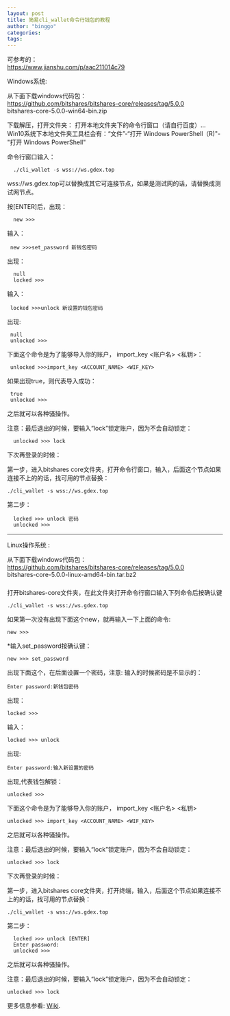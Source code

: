 ```yaml
---
layout: post
title: 简易cli_wallet命令行钱包的教程
author: "binggo"
categories: 
tags: 
---
```



可参考的：    
<https://www.jianshu.com/p/aac211014c79> 
 
 
Windows系统:
   
从下面下载windows代码包：   
https://github.com/bitshares/bitshares-core/releases/tag/5.0.0   
bitshares-core-5.0.0-win64-bin.zip

下载解压，打开文件夹：
打开本地文件夹下的命令行窗口（请自行百度）...   
Win10系统下本地文件夹工具栏会有：“文件”-“打开 Windows PowerShell（R)"-"打开 Windows PowerShell"

命令行窗口输入：
```
  ./cli_wallet -s wss://ws.gdex.top
```
wss://ws.gdex.top可以替换成其它可连接节点，如果是测试网的话，请替换成测试网节点。

按[ENTER]后，出现：
``` 
  new >>>
```
输入：
 ```
  new >>>set_password 新钱包密码
 ```
出现：
``` 
  null
  locked >>>
 ```
输入：
 ```
  locked >>>unlock 新设置的钱包密码
 ```
出现:
 ```
  null
  unlocked >>>
 ```
下面这个命令是为了能够导入你的账户， import_key <账户名> <私钥>：
 ```
  unlocked >>>import_key <ACCOUNT_NAME> <WIF_KEY>
 ```
如果出现true，则代表导入成功：
 ```
  true
  unlocked >>>
 ```
之后就可以各种骚操作。


注意：最后退出的时候，要输入“lock”锁定账户，因为不会自动锁定：
```
  unlocked >>> lock
```
下次再登录的时候：

第一步，进入bitshares core文件夹，打开命令行窗口，输入，后面这个节点如果连接不上的的话，找可用的节点替换：
```
./cli_wallet -s wss://ws.gdex.top

``` 

第二步：

      locked >>> unlock 密码
      unlocked >>>



-----


Linux操作系统 :

从下面下载windows代码包：   
https://github.com/bitshares/bitshares-core/releases/tag/5.0.0  
bitshares-core-5.0.0-linux-amd64-bin.tar.bz2
###

打开bitshares-core文件夹，在此文件夹打开命令行窗口输入下列命令后按确认键

```
./cli_wallet -s wss://ws.gdex.top
```

如果第一次没有出现下面这个new，就再输入一下上面的命令:

    new >>> 

*输入set_password按确认键：

    new >>> set_password

出现下面这个，在后面设置一个密码，注意: 输入的时候密码是不显示的：

    Enter password:新钱包密码
      
 出现：
 ```
 locked >>>
 ```
 输入：
 ```
 locked >>> unlock
 ```
 出现:
 ```
 Enter password:输入新设置的密码
 ```
 出现,代表钱包解锁：
 ```
 unlocked >>>
 ```

下面这个命令是为了能够导入你的账户， import_key <账户名> <私钥>


    unlocked >>> import_key <ACCOUNT_NAME> <WIF_KEY>

之后就可以各种骚操作。

注意：最后退出的时候，要输入“lock”锁定账户，因为不会自动锁定：

    unlocked >>> lock


下次再登录的时候：

第一步，进入bitshares core文件夹，打开终端，输入，后面这个节点如果连接不上的的话，找可用的节点替换：
```
./cli_wallet -s wss://ws.gdex.top

``` 
第二步：

      locked >>> unlock [ENTER]
      Enter password:
      unlocked >>>
     
之后就可以各种骚操作。

注意：最后退出的时候，要输入“lock”锁定账户，因为不会自动锁定：

    unlocked >>> lock    
    
    
    

更多信息参看:  [Wiki](https://github.com/bitshares/bitshares-core/wiki/CLI-Wallet-Cookbook).

